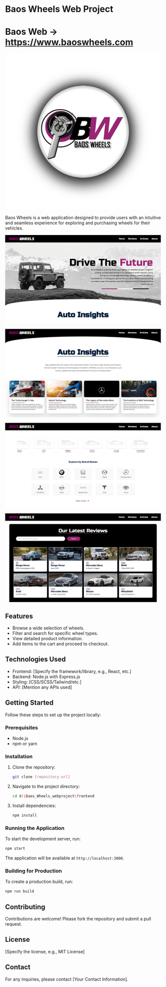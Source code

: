 # Baos Wheels Web Project

# Baos Web -> https://www.baoswheels.com

![BaosWheels Logo](/frontend/public/assets/bwlogo.png)

Baos Wheels is a web application designed to provide users with an intuitive and seamless experience for exploring and purchasing wheels for their vehicles.

![SS 1](/frontend/public/assets/hero.png)

![SS 1](/frontend/public/assets/articles.png)

![SS 1](/frontend/public/assets/reviews.png)

![SS 1](/frontend/public/assets/sections.png)

## Features

- Browse a wide selection of wheels.
- Filter and search for specific wheel types.
- View detailed product information.
- Add items to the cart and proceed to checkout.

## Technologies Used

- Frontend: [Specify the framework/library, e.g., React, etc.]
- Backend: Node.js with Express.js
- Styling: [CSS/SCSS/Tailwind/etc.]
- API: [Mention any APIs used]

## Getting Started

Follow these steps to set up the project locally:

### Prerequisites

- Node.js
- npm or yarn

### Installation

1. Clone the repository:
   ```bash
   git clone [repository-url]
   ```
2. Navigate to the project directory:
   ```bash
   cd d:\Baos_Wheels_webproject\frontend
   ```
3. Install dependencies:
   ```bash
   npm install
   ```

### Running the Application

To start the development server, run:
```bash
npm start
```
The application will be available at `http://localhost:3000`.

### Building for Production

To create a production build, run:
```bash
npm run build
```

## Contributing

Contributions are welcome! Please fork the repository and submit a pull request.

## License

[Specify the license, e.g., MIT License]

## Contact

For any inquiries, please contact [Your Contact Information].

